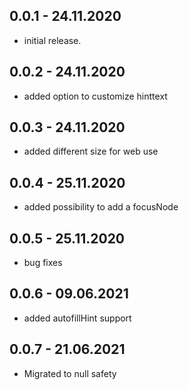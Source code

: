 ## 0.0.1 - 24.11.2020

* initial release.

## 0.0.2 - 24.11.2020

* added option to customize hinttext

## 0.0.3 - 24.11.2020

* added different size for web use

## 0.0.4 - 25.11.2020

* added possibility to add a focusNode

## 0.0.5 - 25.11.2020

* bug fixes

## 0.0.6 - 09.06.2021

* added autofillHint support

## 0.0.7 - 21.06.2021

* Migrated to null safety